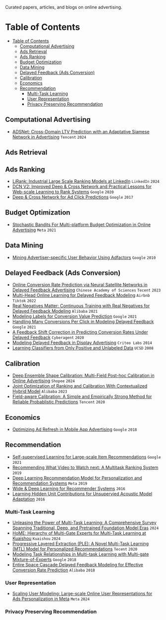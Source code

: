 Curated papers, articles, and blogs on online advertising.

# Table of Contents

- [Table of Contents](#table-of-contents)
  - [Computational Advertising](#computational-advertising)
  - [Ads Retrieval](#ads-retrieval)
  - [Ads Ranking](#ads-ranking)
  - [Budget Optimization](#budget-optimization)
  - [Data Mining](#data-mining)
  - [Delayed Feedback (Ads Conversion)](#delayed-feedback-ads-conversion)
  - [Calibration](#calibration)
  - [Economics](#economics)
  - [Recommendation](#recommendation)
    - [Multi-Task Learning](#multi-task-learning)
    - [User Representation](#user-representation)
    - [Privacy Preserving Recommendation](#privacy-preserving-recommendation)


## Computational Advertising

- [ADSNet: Cross-Domain LTV Prediction with an Adaptative Siamese Network in Advertising](https://arxiv.org/pdf/2406.10517) `Tencent` `2024`

## Ads Retrieval

## Ads Ranking

- [LiRank: Industrial Large Scale Ranking Models at LinkedIn](https://arxiv.org/pdf/2402.06859) `LinkedIn` `2024`
- [DCN V2: Improved Deep & Cross Network and Practical Lessons for Web-scale Learning to Rank Systems](https://arxiv.org/pdf/2008.13535) `Google` `2020`
- [Deep & Cross Network for Ad Click Predictions](https://arxiv.org/pdf/1708.05123) `Google` `2017`

## Budget Optimization

- [Stochastic Bandits For Multi-platform Budget Optimization in Online Advertising](https://research.facebook.com/file/666618797638407/Stochastic-bandits-for-multi-platform-budget-optimization-in-online-advertising.pdf) `Meta` `2021`

## Data Mining

- [Mining Advertiser-specific User Behavior Using Adfactors](https://citeseerx.ist.psu.edu/document?repid=rep1&type=pdf&doi=86260c16d8a2db7fffb06143bdbfd6eafc5a8e11) `Google` `2010`

## Delayed Feedback (Ads Conversion)

- [Online Conversion Rate Prediction via Neural Satellite Networks in Delayed Feedback Advertising](https://dl.acm.org/doi/pdf/10.1145/3539618.3591747) `Chinese Academy of Sciences` `Tecent` `2023`
- [Multi-Head Online Learning for Delayed Feedback Modeling](https://arxiv.org/pdf/2205.12406) `Airbnb` `Tiktok` `2022`
- [Real Negatives Matter: Continuous Training with Real Negatives for Delayed Feedback Modeling](https://arxiv.org/pdf/2104.14121) `Alibaba` `2021`
- [Modeling Labels for Conversion Value Prediction](http://papers.adkdd.org/2021/papers/adkdd21-badanidiyuru-modeling.pdf) `Google` `2021`
- [Handling Many Conversions Per Click in Modeling Delayed Feedback](https://arxiv.org/pdf/2101.02284) `Google` `2021`
- [A Feedback Shift Correction in Predicting Conversion Rates Under Delayed Feedback](https://arxiv.org/pdf/2002.02068) `Cyberagent` `2020`
- [Modeling Delayed Feedback in Display Advertising](https://wnzhang.net/share/rtb-papers/delayed-feedback.pdf) `Criteo Labs` `2014`
- [Learning Classifiers from Only Positive and Unlabeled Data]() `UCSD` `2008`

## Calibration

- [Deep Ensemble Shape Calibration: Multi-Field Post-hoc Calibration in Online Advertising](https://arxiv.org/pdf/2401.09507) `Shopee` `2024`
- [Joint Optimization of Ranking and Calibration With Contextualized Hybrid Model](https://arxiv.org/pdf/2208.06164) `Alibaba` `2023`
- [Field-aware Calibration: A Simple and Empirically Strong Method for Reliable Probablistic Predictions](https://arxiv.org/pdf/1905.10713) `Tencent` `2020`

## Economics

- [Optimizing Ad Refresh in Mobile App Advertising](https://dl.acm.org/doi/pdf/10.1145/3178876.3186045) `Google` `2018`

## Recommendation

- [Self-supervised Learning for Large-scale Item Recommendations](https://dl.acm.org/doi/pdf/10.1145/3459637.3481952) `Google` `2021`
- [Recommending What Video to Watch next: A Multitask Ranking System](https://daiwk.github.io/assets/youtube-multitask.pdf) `2019`
- [Deep Learning Recommendation Model for Personalization and Recommendation Systems](https://arxiv.org/pdf/1906.00091.pdf?fbclid=IwAR0jP0WdV0_mberPh3wBIxRSTYZVXZVfg78ctgS-lLTxlGarROCSNtTuVo8) `Meta` `2019`
- [Wide & Deep Learning for Recommender Systems](https://dl.acm.org/doi/pdf/10.1145/2988450.2988454) `2016`
- [Learning Hidden Unit Contributions for Unsupervied Acoustic Model Adaptation](https://arxiv.org/pdf/1601.02828) `2016`

### Multi-Task Learning

- [Unleasing the Power of Multi-Task Learning: A Comprehensive Survey Spanning Traditional, Deep, and Pretrained Foundation Model Eras](https://arxiv.org/pdf/2404.18961) `2024` 
- [HoME: Hierarchy of Multi-Gate Experts for Multi-Task Learning at Kuaishou](https://arxiv.org/pdf/2408.05430) `Kuaishou` `2024` 
- [Progressive Layered Extraction (PLE): A Novel Multi-Task Learning (MTL) Model for Personalized Recommendations](https://github.com/tangxyw/RecSysPapers/blob/main/Multi-Task/%5B2020%5D%5BTencent%5D%5BPLE%5D%20Progressive%20Layered%20Extraction%20%28PLE%29%20-%20A%20Novel%20Multi-Task%20Learning%20%28MTL%29%20Model%20for%20Personalized%20Recommendations.pdf) `Tecent` `2020`
- [Modeling Task Relationships in Multi-task Learning with Multi-gate Mixture-of-Experts](https://dl.acm.org/doi/pdf/10.1145/3219819.3220007) `Google` `2018`
- [Entire Space Cascade Delayed Feedback Modeling for Effective Conversion Rate Prediction](https://arxiv.org/pdf/2308.04768) `Alibaba` `2018`

### User Representation

- [Scaling User Modeling: Large-scale Online User Representations for Ads Personalization in Meta](https://dl.acm.org/doi/pdf/10.1145/3589335.3648301) `Meta` `2024`

### Privacy Preserving Recommendation